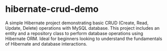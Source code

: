 # hibernate-crud-demo
A simple Hibernate project demonstrating basic CRUD (Create, Read, Update, Delete) operations with MySQL database. This project includes an  entity and a repository class to perform database operations using Hibernate ORM. Ideal for beginners looking to understand the fundamentals of Hibernate and database interactions.
